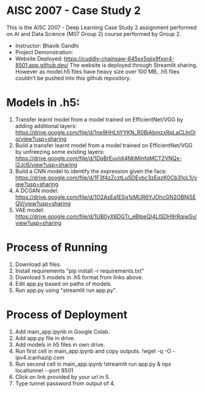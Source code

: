 # AISC 2007 - Case Study 2
This is the AISC 2007 - Deep Learning Case Study 2 assignment performed on AI and Data Science (M07 Group 2) course performed by Group 2.
- Instructor: Bhavik Gandhi
- Project Demonstration: 
- Website Deployed: https://cuddly-chainsaw-645xx5qjjx9fxxr4-8501.app.github.dev/
The website is deployed through Streamlit sharing. However as model.h5 files have heavy size over 100 MB, .h5 files couldn’t be pushed into this github repository.

# Models in .h5:
1. Transfer learnt model from a model trained on EfficientNet/VGG by adding additional layers: https://drive.google.com/file/d/1ne9HHLhYYKN_R0BjAbmzxRqLaCLInOiq/view?usp=sharing
2. Build a transfer learnt model from a model trained on EfficientNet/VGG by unfreezing some existing layers: https://drive.google.com/file/d/1DqBrEuvIdj4NbMinfqMCT2VNQx-l2Jc6/view?usp=sharing
3. Build a CNN model to identify the expression given the face: https://drive.google.com/file/d/1F3f4zZcztLuSDEvbc3zEqzK0Cb31oL1i/view?usp=sharing
4. A DCGAN model: https://drive.google.com/file/d/1O2AsEa1ESg1sMUR6YJOhcGN2OBNj5EQV/view?usp=sharing
5. VAE model: https://drive.google.com/file/d/1UB0yX8DGTr_eBIpeQI4LISDH9rRqjwSv/view?usp=sharing

# Process of Running
1. Download all files.
2. Install requirements "pip install -r requirements.txt"
3. Download 5 models in .h5 format from links above.
4. Edit app.py based on paths of models.
5. Run app.py using "streamlit run app.py".

# Process of Deployment
1. Add main_app.ipynb in Google Colab.
2. Add app.py file in drive.
3. Add models in h5 files in own drive.
4. Run first cell in main_app.ipynb and copy outputs.
!wget -q -O - ipv4.icanhazip.com
5. Run second cell in main_app.ipynb
!streamlit run app.py & npx localtunnel --port 8501
6. Click on link provided by your url in 5.
7. Type tunnel password from output of 4.
